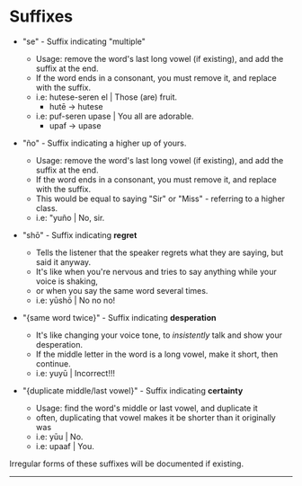 # Suffixes
- "se" - Suffix indicating "multiple"
	- Usage: remove the word's last long vowel (if existing), and add the suffix at the end.
	- If the word ends in a consonant, you must remove it, and replace with the suffix.
	- i.e: hutese-seren el | Those (are) fruit.
		- hutē -> hutese
	- i.e: puf-seren upase | You all are adorable.
		- upaf -> upase

- "ño" - Suffix indicating a higher up of yours.
	- Usage: remove the word's last long vowel (if existing), and add the suffix at the end.
	- If the word ends in a consonant, you must remove it, and replace with the suffix.
	- This would be equal to saying "Sir" or "Miss" - referring to a higher class.
	- i.e: "yuño | No, sir.

- "shō" - Suffix indicating **regret**
	- Tells the listener that the speaker regrets what they are saying, but said it anyway.
	- It's like when you're nervous and tries to say anything while your voice is shaking,
	- or when you say the same word several times.
	- i.e: yūshō | No no no!

- "{same word twice}" - Suffix indicating **desperation**
	- It's like changing your voice tone, to *insistently* talk and show your desperation.
	- If the middle letter in the word is a long vowel, make it short, then continue.
	- i.e: yuyū | Incorrect!!!

- "{duplicate middle/last vowel}" - Suffix indicating **certainty**
	- Usage: find the word's middle or last vowel, and duplicate it
	- often, duplicating that vowel makes it be shorter than it originally was
	- i.e: yūu | No.
	- i.e: upaaf | You.

Irregular forms of these suffixes will be documented if existing.

---
